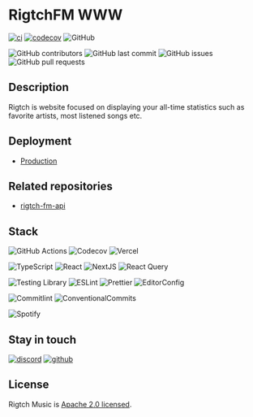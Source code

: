 # RigtchFM WWW

[![ci](https://github.com/Rigtch/rigtch-music-www/actions/workflows/main.yml/badge.svg)](https://github.com/Rigtch/rigtch-music-www/actions/workflows/main.yml)
[![codecov](https://codecov.io/gh/Mnigos/rigtch-music-www/branch/main/graph/badge.svg?token=eVOzsS0pRd)](https://codecov.io/gh/Mnigos/rigtch-music-www)
![GitHub](https://img.shields.io/github/license/Rigtch/rigtch-music-www)

![GitHub contributors](https://img.shields.io/github/contributors/Rigtch/rigtch-music-www)
![GitHub last commit](https://img.shields.io/github/last-commit/Rigtch/rigtch-music-www)
![GitHub issues](https://img.shields.io/github/issues/Rigtch/rigtch-music-www)
![GitHub pull requests](https://img.shields.io/github/issues-pr/Rigtch/rigtch-music-www)

## Description

Rigtch is website focused on displaying your all-time statistics such as favorite artists, most listened songs etc.

## Deployment

- [Production](https://rigtch-fm.vercel.app)

## Related repositories

- [rigtch-fm-api](https://github.com/Rigtch/rigtch-fm-api)

## Stack

![GitHub Actions](https://img.shields.io/badge/github%20actions-%232671E5.svg?style=for-the-badge&logo=githubactions&logoColor=white)
![Codecov](https://img.shields.io/badge/codecov-%23ff0077.svg?style=for-the-badge&logo=codecov&logoColor=white)
![Vercel](https://img.shields.io/badge/vercel-%23000000.svg?style=for-the-badge&logo=vercel&logoColor=white)

![TypeScript](https://img.shields.io/badge/TypeScript-007ACC?style=for-the-badge&logo=typescript&logoColor=white)
![React](https://img.shields.io/badge/React-20232A?style=for-the-badge&logo=react&logoColor=61DAFB)
![NextJS](https://img.shields.io/badge/Next-black?style=for-the-badge&logo=next.js&logoColor=white)
![React Query](https://img.shields.io/badge/-React%20Query-FF4154?style=for-the-badge&logo=react%20query&logoColor=white)

![Testing Library](https://img.shields.io/badge/testing%20library-323330?style=for-the-badge&logo=testing-library&logoColor=red)
![ESLint](https://img.shields.io/badge/eslint-3A33D1?style=for-the-badge&logo=eslint&logoColor=white)
![Prettier](https://img.shields.io/badge/prettier-1A2C34?style=for-the-badge&logo=prettier&logoColor=F7BA3E)
![EditorConfig](https://img.shields.io/badge/Editor%20Config-E0EFEF?style=for-the-badge&logo=editorconfig&logoColor=000)

![Commitlint](https://img.shields.io/badge/commitlint-000000.svg?style=for-the-badge&logo=commitlint&logoColor=white)
![ConventionalCommits](https://img.shields.io/badge/Conventional%20Commits-FE5196.svg?style=for-the-badge&logo=Conventional-Commits&logoColor=white)

![Spotify](https://img.shields.io/badge/Spotify-1ED760?style=for-the-badge&logo=spotify&logoColor=white)

## Stay in touch

[![discord](https://img.shields.io/badge/Discord-7289DA?style=for-the-badge&logo=discord&logoColor=white)](https://discord.gg/kuQFdzJhTy)
[![github](https://img.shields.io/badge/GitHub-100000?style=for-the-badge&logo=github&logoColor=white)](https://github.com/Rigtch)

## License

Rigtch Music is [Apache 2.0 licensed](LICENSE).
